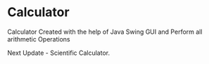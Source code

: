 # Calculator
Calculator Created with the help of Java Swing GUI and Perform all arithmetic Operations

Next Update - Scientific Calculator.
